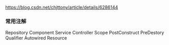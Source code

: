 https://blog.csdn.net/chjttony/article/details/6286144

### 常用注解

Repository
Component
Service
Controller
Scope
PostConstruct
PreDestory
Qualifier
Autowired
Resource
